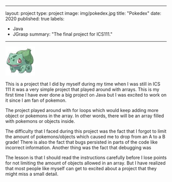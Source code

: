 
---
layout: project
type: project
image: img/pokedex.jpg 
title: "Pokedex"
date: 2020
published: true
labels:
  - Java
  - JGrasp
summary: "The final project for ICS111."
---

<img class="img-fluid" src="../img/pokedex.jpg ">

This is a project that I did by myself during my time when I was still in ICS 111 it was a very simple project that played around with arrays. This is my first time I have ever done a big project on Java but I was excited to work on it since I am fan of pokemon.

The project played around with for loops which would keep adding more object or pokemons in the array. In other words, there will be an array filled with pokemons or objects inside.

The difficulty that I faced during this project was the fact that I forgot to limit the amount of pokemons/objects which caused me to drop from an A to a B grade! There is also the fact that bugs persisted in parts of the code like incorrect information. Another thing was the fact that debugging was

The lesson is that I should read the instructions carefully before I lose points for not limiting the amount of objects allowed in an array. But I have realized that most people like myself can get to excited about a project that they might miss a small detail.

